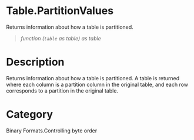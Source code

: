 ﻿# Table.PartitionValues
Returns information about how a table is partitioned.
> _function (<code>table</code> as table) as table_
# Description 
Returns information about how a table is partitioned.  A table is returned where each column is a partition column in the original table, and each row corresponds to a partition in the original table.
# Category 
Binary Formats.Controlling byte order
